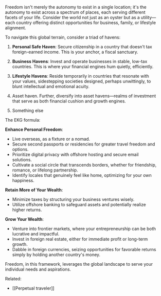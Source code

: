 Freedom isn't merely the autonomy to exist in a single location; it's the autonomy to exist across a spectrum of places, each serving different facets of your life. Consider the world not just as an oyster but as a utility—each country offering distinct opportunities for business, family, or lifestyle alignment.

To navigate this global terrain, consider a triad of havens:

1. **Personal Safe Haven**: Secure citizenship in a country that doesn't tax foreign-earned income. This is your anchor, a fiscal sanctuary.

3. **Business Havens**: Invest and operate businesses in stable, low-tax countries. This is where your financial engines hum quietly, efficiently.

3. **Lifestyle Havens**: Reside temporarily in countries that resonate with your values, sidestepping societies designed, perhaps unwittingly, to blunt intellectual and emotional acuity.

4. Asset haven. Further, diversify into asset havens—realms of investment that serve as both financial cushion and growth engines.

5. Something else

The EKG formula:

**Enhance Personal Freedom**:

- Live overseas, as a fixture or a nomad.
- Secure second passports or residencies for greater travel freedom and options.
- Prioritize digital privacy with offshore hosting and secure email solutions.
- Cultivate a social circle that transcends borders, whether for friendship, romance, or lifelong partnership.
- Identify locales that genuinely feel like home, optimizing for your own happiness.

**Retain More of Your Wealth**:

- Minimize taxes by structuring your business ventures wisely.
- Utilize offshore banking to safeguard assets and potentially realize higher returns.

**Grow Your Wealth**:

- Venture into frontier markets, where your entrepreneurship can be both lucrative and impactful.
- Invest in foreign real estate, either for immediate profit or long-term growth.
- Dabble in foreign currencies, seizing opportunities for favorable returns simply by holding another country's money.

Freedom, in this framework, leverages the global landscape to serve your individual needs and aspirations.


Related:

- [[Perpetual traveler]]